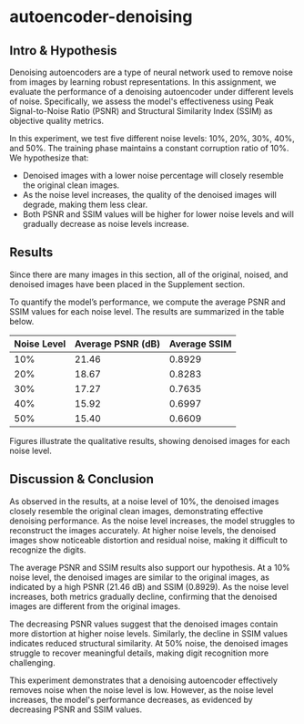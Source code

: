 # autoencoder-denoising

## Intro & Hypothesis
Denoising autoencoders are a type of neural network used to remove noise from images by learning robust representations. In this assignment, we evaluate the performance of a denoising autoencoder under different levels of noise. Specifically, we assess the model's effectiveness using Peak Signal-to-Noise Ratio (PSNR) and Structural Similarity Index (SSIM) as objective quality metrics.

In this experiment, we test five different noise levels: 10%, 20%, 30%, 40%, and 50%. The training phase maintains a constant corruption ratio of 10%. We hypothesize that:

- Denoised images with a lower noise percentage will closely resemble the original clean images.
- As the noise level increases, the quality of the denoised images will degrade, making them less clear.
- Both PSNR and SSIM values will be higher for lower noise levels and will gradually decrease as noise levels increase.

## Results
Since there are many images in this section, all of the original, noised, and denoised images have been placed in the Supplement section.

To quantify the model’s performance, we compute the average PSNR and SSIM values for each noise level. The results are summarized in the table below.

| Noise Level | Average PSNR (dB) | Average SSIM |
|------------|------------------|--------------|
| 10%        | 21.46            | 0.8929       |
| 20%        | 18.67            | 0.8283       |
| 30%        | 17.27            | 0.7635       |
| 40%        | 15.92            | 0.6997       |
| 50%        | 15.40            | 0.6609       |

Figures illustrate the qualitative results, showing denoised images for each noise level.

## Discussion & Conclusion
As observed in the results, at a noise level of 10%, the denoised images closely resemble the original clean images, demonstrating effective denoising performance. As the noise level increases, the model struggles to reconstruct the images accurately. At higher noise levels, the denoised images show noticeable distortion and residual noise, making it difficult to recognize the digits.

The average PSNR and SSIM results also support our hypothesis. At a 10% noise level, the denoised images are similar to the original images, as indicated by a high PSNR (21.46 dB) and SSIM (0.8929). As the noise level increases, both metrics gradually decline, confirming that the denoised images are different from the original images.

The decreasing PSNR values suggest that the denoised images contain more distortion at higher noise levels. Similarly, the decline in SSIM values indicates reduced structural similarity. At 50% noise, the denoised images struggle to recover meaningful details, making digit recognition more challenging.

This experiment demonstrates that a denoising autoencoder effectively removes noise when the noise level is low. However, as the noise level increases, the model's performance decreases, as evidenced by decreasing PSNR and SSIM values.
